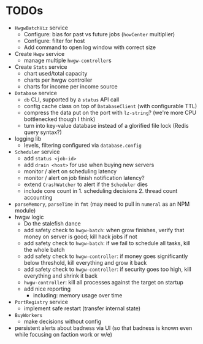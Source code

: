 # TODOs

* `HwgwBatchViz` service
  * Configure: bias for past vs future jobs (`howCenter` multiplier)
  * Configure: filter for host
  * Add command to open log window with correct size
* Create `Hwgw` service
  * manage multiple `hwgw-controller`s
* Create `Stats` service
  * chart used/total capacity
  * charts per hwgw controller
  * charts for income per income source
* `Database` service
  * `db` CLI, supported by a `status` API call
  * config cache class on top of `DatabaseClient` (with configurable TTL)
  * compress the data put on the port with `lz-string`? (we're more CPU bottlenecked though I think)
  * turn into key-value database instead of a glorified file lock (Redis query syntax?)
* logging lib
  * levels, filtering configured via `database.config`
* `Scheduler` service
  * add `status <job-id>`
  * add `drain <host>` for use when buying new servers
  * monitor / alert on scheduling latency
  * monitor / alert on job finish notification latency?
  * extend `CrashWatcher` to alert if the `Scheduler` dies
  * include core count in 1. scheduling decisions 2. thread count accounting
* `parseMemory`, `parseTime` in `fmt` (may need to pull in `numeral` as an NPM module)
* hwgw logic
  * Do the stalefish dance
  * add safety check to `hwgw-batch`: when grow finishes, verify that money on server is good; kill hack jobs if not
  * add safety check to `hwgw-batch`: if we fail to schedule all tasks, kill the whole batch
  * add safety check to `hwgw-controller`: if money goes significantly below threshold, kill everything and grow it back
  * add safety check to `hwgw-controller`: if security goes too high, kill everything and shrink it back
  * `hwgw-controller`: kill all processes against the target on startup
  * add nice reporting
    * including: memory usage over time
* `PortRegistry` service
  * implement safe restart (transfer internal state)
* `BuyWorkers`
  * make decisions without config
* persistent alerts about badness via UI (so that badness is known even while focusing on faction work or w/e)
